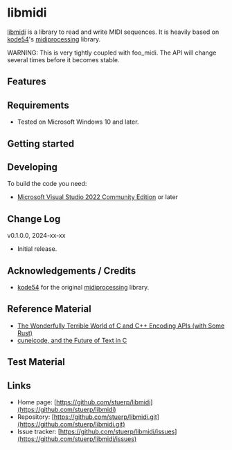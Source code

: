 
# libmidi

[libmidi]() is a library to read and write MIDI sequences. It is heavily based on [kode54](https://gitlab.com/kode54)'s [midiprocessing]() library.

WARNING: This is very tightly coupled with foo_midi. The API will change several times before it becomes stable.

## Features

## Requirements

* Tested on Microsoft Windows 10 and later.

## Getting started

## Developing

To build the code you need:

* [Microsoft Visual Studio 2022 Community Edition](https://visualstudio.microsoft.com/downloads/) or later

## Change Log

v0.1.0.0, 2024-xx-xx

* Initial release.

## Acknowledgements / Credits

* [kode54](https://gitlab.com/kode54) for the original [midiprocessing]() library.

## Reference Material

* [The Wonderfully Terrible World of C and C++ Encoding APIs (with Some Rust)](https://thephd.dev/the-c-c++-rust-string-text-encoding-api-landscape)
* [cuneicode, and the Future of Text in C](https://thephd.dev/cuneicode-and-the-future-of-text-in-c)

## Test Material

## Links

* Home page: [https://github.com/stuerp/libmidi](https://github.com/stuerp/libmidi)
* Repository: [https://github.com/stuerp/libmidi.git](https://github.com/stuerp/libmidi.git)
* Issue tracker: [https://github.com/stuerp/libmidi/issues](https://github.com/stuerp/libmidi/issues)
